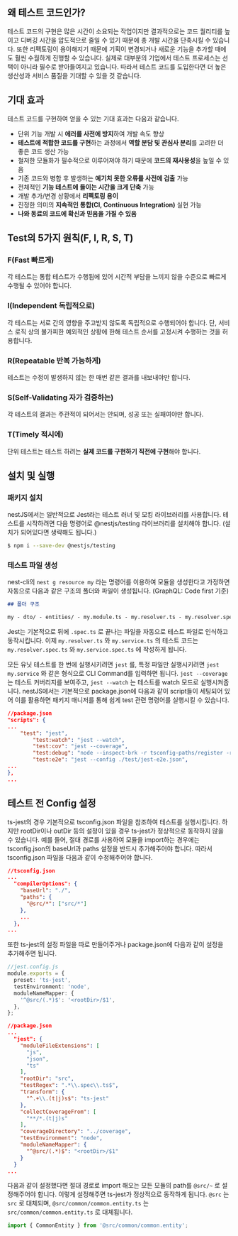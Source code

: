 ## 왜 테스트 코드인가?

테스트 코드의 구현은 많은 시간이 소요되는 작업이지만 결과적으로는 코드 퀄리티를 높이고 디버깅 시간을 압도적으로 줄일 수 있기 때문에 총 개발 시간을 단축시킬 수 있습니다. 또한 리펙토링이 용이해지기 때문에 기획이 변경되거나 새로운 기능을 추가할 때에도 훨씬 수월하게 진행할 수 있습니다. 실제로 대부분의 기업에서 테스트 프로세스는 선택이 아니라 필수로 받아들여지고 있습니다. 따라서 테스트 코드를 도입한다면 더 높은 생산성과 서비스 품질을 기대할 수 있을 것 같습니다.

## 기대 효과

테스트 코드를 구현하여 얻을 수 있는 기대 효과는 다음과 같습니다.

- 단위 기능 개발 시 **에러를 사전에 방지**하여 개발 속도 향상
- **테스트에 적합한 코드를 구현**하는 과정에서 **역할 분담 및 관심사 분리**를 고려한 더 좋은 코드 생산 가능
- 철저한 모듈화가 필수적으로 이루어져야 하기 때문에 **코드의 재사용성**을 높일 수 있음
- 기존 코드와 병합 후 발생하는 **예기치 못한 오류를 사전에 검출** 가능
- 전체적인 **기능 테스트에 들이는 시간을 크게 단축** 가능
- 개발 추가/변경 상황에서 **리펙토링 용이**
- 진정한 의미의 **지속적인 통합(CI, Continuous Integration)** 실현 가능
- **나와 동료의 코드에 확신과 믿음을 가질 수 있음**

## Test의 5가지 원칙(F, I, R, S, T)

### F(Fast 빠르게)

각 테스트는 통합 테스트가 수행됨에 있어 시간적 부담을 느끼지 않을 수준으로 빠르게 수행될 수 있어야 합니다.

### I(Independent 독립적으로)

각 테스트는 서로 간의 영향을 주고받지 않도록 독립적으로 수행되어야 합니다. 단, 서비스 로직 상의 불가피한 예외적인 상황에 한해 테스트 순서를 고정시켜 수행하는 것을 허용합니다.

### R(Repeatable 반복 가능하게)

테스트는 수정이 발생하지 않는 한 매번 같은 결과를 내보내야만 합니다.

### S(Self-Validating 자가 검증하는)

각 테스트의 결과는 주관적이 되어서는 안되며, 성공 또는 실패여야만 합니다.

### T(Timely 적시에)

단위 테스트는 테스트 하려는 **실제 코드를 구현하기 직전에 구현**해야 합니다.

## 설치 및 실행

### 패키지 설치

nestJS에서는 일반적으로 Jest라는 테스트 러너 및 모킹 라이브러리를 사용합니다. 테스트를 시작하려면 다음 명령어로 @nestjs/testing 라이브러리를 설치해야 합니다. (설치가 되어있다면 생략해도 됩니다.)

```bash
$ npm i --save-dev @nestjs/testing
```

### 테스트 파일 생성

nest-cli의 `nest g resource my` 라는 명령어를 이용하여 모듈을 생성한다고 가정하면 자동으로 다음과 같은 구조의 폴더와 파일이 생성됩니다. (GraphQL: Code first 기준)

```markdown
## 폴더 구조

my - dto/ - entities/ - my.module.ts - my.resolver.ts - my.resolver.spec.ts - my.service.ts - my.service.spec.ts
```

Jest는 기본적으로 뒤에 `.spec.ts` 로 끝나는 파일을 자동으로 테스트 파일로 인식하고 동작시킵니다. 이제 `my.resolver.ts` 와 `my.service.ts` 의 테스트 코드는 `my.resolver.spec.ts` 와 `my.service.spec.ts` 에 작성하게 됩니다.

모든 유닛 테스트를 한 번에 실행시키려면 `jest` 를, 특정 파일만 실행시키려면 `jest my.service` 와 같은 형식으로 CLI Command를 입력하면 됩니다. `jest --coverage` 는 테스트 커버리지를 보여주고, `jest --watch` 는 테스트를 watch 모드로 실행시켜줍니다. nestJS에서는 기본적으로 package.json에 다음과 같이 script들이 세팅되어 있어 이를 활용하면 패키지 매니저를 통해 쉽게 test 관련 명령어를 실행시킬 수 있습니다.

```json
//package.json
"scripts": {
...
	"test": "jest",
	    "test:watch": "jest --watch",
	    "test:cov": "jest --coverage",
	    "test:debug": "node --inspect-brk -r tsconfig-paths/register -r ts-node/register node_modules/.bin/jest --runInBand",
	    "test:e2e": "jest --config ./test/jest-e2e.json",
...
},
...
```

## 테스트 전 Config 설정

ts-jest의 경우 기본적으로 tsconfig.json 파일을 참조하여 테스트를 실행시킵니다. 하지만 rootDir이나 outDir 등의 설정이 있을 경우 ts-jest가 정상적으로 동작하지 않을 수 있습니다. 예를 들어,
절대 경로를 사용하여 모듈을 import하는 경우에는 tsconfig.json의 baseUrl과 paths 설정을 반드시 추가해주어야 합니다. 따라서 tsconfig.json 파일을 다음과 같이 수정해주어야 합니다.

```json
//tsconfig.json
...
  "compilerOptions": {
	"baseUrl": "./",
	"paths": {
	  "@src/*": ["src/*"]
	},
	...
  },
...
```

또한 ts-jest의 설정 파일을 따로 만들어주거나 package.json에 다음과 같이 설정을 추가해주면 됩니다.

```typescript
//jest.config.js
module.exports = {
  preset: 'ts-jest',
  testEnvironment: 'node',
  moduleNameMapper: {
    '^@src/(.*)$': '<rootDir>/$1',
  },
};
```

```json
//package.json
...
  "jest": {
    "moduleFileExtensions": [
      "js",
      "json",
      "ts"
    ],
    "rootDir": "src",
    "testRegex": ".*\\.spec\\.ts$",
    "transform": {
      "^.+\\.(t|j)s$": "ts-jest"
    },
    "collectCoverageFrom": [
      "**/*.(t|j)s"
    ],
    "coverageDirectory": "../coverage",
    "testEnvironment": "node",
    "moduleNameMapper": {
      "^@src/(.*)$": "<rootDir>/$1"
    }
  }
...
```

다음과 같이 설정했다면 절대 경로로 import 해오는 모든 모듈의 path를 `@src/~` 로 설정해주어야 합니다. 이렇게 설정해주면 ts-jest가 정상적으로 동작하게 됩니다.
`@src` 는 `src` 로 대체되며, `@src/common/common.entity.ts` 는 `src/common/common.entity.ts` 로 대체됩니다.

```typescript
import { CommonEntity } from '@src/common/common.entity';
```
